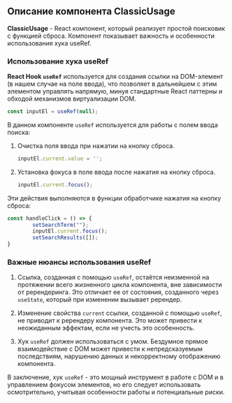 ## Описание компонента ClassicUsage

**ClassicUsage** - React компонент, который реализует простой поисковик с функцией сброса. Компонент показывает важность и особенности использования хука useRef.

### Использование хука useRef

**React Hook `useRef`** используется для создания ссылки на DOM-элемент (в нашем случае на поле ввода), что позволяет в дальнейшем с этим элементом управлять напрямую, минуя стандартные React паттерны и обходой механизмов виртуализации DOM.

```javascript
const inputEl = useRef(null);
```

В данном компоненте `useRef` используется для работы с полем ввода поиска:

1. Очистка поля ввода при нажатии на кнопку сброса.
    ```javascript
    inputEl.current.value = '';
    ```
2. Установка фокуса в поле ввода после нажатия на кнопку сброса.
    ```javascript
    inputEl.current.focus();
    ```
Эти действия выполняются в функции обработчике нажатия на кнопку сброса:
```javascript
const handleClick = () => {
        setSearchTerm("");
        inputEl.current.focus();
        setSearchResults([]);
}
```
### Важные нюансы использования useRef

1. Ссылка, созданная с помощью `useRef`, остаётся неизменной на протяжении всего жизненного цикла компонента, вне зависимости от ререндеринга. Это отличает ее от состояния, созданного через `useState`, который при изменении вызывает ререндер.

2. Изменение свойства `current` ссылки, созданной с помощью `useRef`, не приводит к ререндеру компонента. Это может привести к неожиданным эффектам, если не учесть это особенность.

3. Хук `useRef` должен использоваться с умом. Бездумное прямое взаимодействие с DOM может привести к непредсказуемым последствиям, нарушению данных и некорректному отображению компонента.

В заключение, хук `useRef` - это мощный инструмент в работе с DOM и в управлением фокусом элементов, но его следует использовать осмотрительно, учитывая особенности работы и потенциальные риски.
